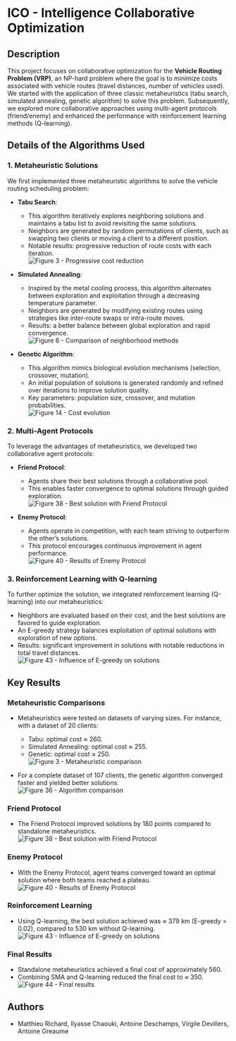 # ICO - Intelligence Collaborative Optimization

## Description
This project focuses on collaborative optimization for the **Vehicle Routing Problem (VRP)**, an NP-hard problem where the goal is to minimize costs associated with vehicle routes (travel distances, number of vehicles used). We started with the application of three classic metaheuristics (tabu search, simulated annealing, genetic algorithm) to solve this problem. Subsequently, we explored more collaborative approaches using multi-agent protocols (friend/enemy) and enhanced the performance with reinforcement learning methods (Q-learning).

## Details of the Algorithms Used

### 1. Metaheuristic Solutions
We first implemented three metaheuristic algorithms to solve the vehicle routing scheduling problem:

- **Tabu Search**:
  - This algorithm iteratively explores neighboring solutions and maintains a tabu list to avoid revisiting the same solutions.
  - Neighbors are generated by random permutations of clients, such as swapping two clients or moving a client to a different position.
  - Notable results: progressive reduction of route costs with each iteration.  
  ![Figure 3 - Progressive cost reduction](images/figure3.png)

- **Simulated Annealing**:
  - Inspired by the metal cooling process, this algorithm alternates between exploration and exploitation through a decreasing temperature parameter.
  - Neighbors are generated by modifying existing routes using strategies like inter-route swaps or intra-route moves.
  - Results: a better balance between global exploration and rapid convergence.  
  ![Figure 6 - Comparison of neighborhood methods](images/figure6.png)

- **Genetic Algorithm**:
  - This algorithm mimics biological evolution mechanisms (selection, crossover, mutation).
  - An initial population of solutions is generated randomly and refined over iterations to improve solution quality.
  - Key parameters: population size, crossover, and mutation probabilities.  
  ![Figure 14 - Cost evolution](images/figure14.png)

### 2. Multi-Agent Protocols
To leverage the advantages of metaheuristics, we developed two collaborative agent protocols:

- **Friend Protocol**:
  - Agents share their best solutions through a collaborative pool.
  - This enables faster convergence to optimal solutions through guided exploration.  
  ![Figure 38 - Best solution with Friend Protocol](images/figure38.png)

- **Enemy Protocol**:
  - Agents operate in competition, with each team striving to outperform the other’s solutions.
  - This protocol encourages continuous improvement in agent performance.  
  ![Figure 40 - Results of Enemy Protocol](images/figure40.png)

### 3. Reinforcement Learning with Q-learning
To further optimize the solution, we integrated reinforcement learning (Q-learning) into our metaheuristics:

- Neighbors are evaluated based on their cost, and the best solutions are favored to guide exploration.
- An E-greedy strategy balances exploitation of optimal solutions with exploration of new options.
- Results: significant improvement in solutions with notable reductions in total travel distances.  
  ![Figure 43 - Influence of E-greedy on solutions](images/figure43.png)

## Key Results

### Metaheuristic Comparisons
- Metaheuristics were tested on datasets of varying sizes. For instance, with a dataset of 20 clients:
  - Tabu: optimal cost ≈ 260.
  - Simulated Annealing: optimal cost ≈ 255.
  - Genetic: optimal cost ≈ 250.  
  ![Figure 3 - Metaheuristic comparison](images/figure3.png)

- For a complete dataset of 107 clients, the genetic algorithm converged faster and yielded better solutions.  
  ![Figure 36 - Algorithm comparison](images/figure36.png)

### Friend Protocol
- The Friend Protocol improved solutions by 180 points compared to standalone metaheuristics.  
  ![Figure 38 - Best solution with Friend Protocol](images/figure38.png)

### Enemy Protocol
- With the Enemy Protocol, agent teams converged toward an optimal solution where both teams reached a plateau.  
  ![Figure 40 - Results of Enemy Protocol](images/figure40.png)

### Reinforcement Learning
- Using Q-learning, the best solution achieved was ≈ 379 km (E-greedy = 0.02), compared to 530 km without Q-learning.  
  ![Figure 43 - Influence of E-greedy on solutions](images/figure43.png)

### Final Results
- Standalone metaheuristics achieved a final cost of approximately 560.
- Combining SMA and Q-learning reduced the final cost to ≈ 350.  
  ![Figure 44 - Final results](images/figure44.png)

## Authors
- Matthieu Richard, Ilyasse Chaouki, Antoine Deschamps, Virgile Devillers, Antoine Greaume




